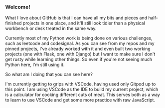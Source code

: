 ### Welcome!

What I love about GitHub is that I can have all my bits and pieces and half-finished projects in one place, and it'll still look tidier than a physical workbench or desk treated in the same way.

Currently most of my Python work is being done on various challenges, such as leetcode and codesignal. As you can see from my repos and my pinned projects, I've already worked with it and even built two working projects (one with Flask, one with Django) but I want to make sure I don't get rusty while learning other things. So even if you're not seeing much Python here, I'm still using it.

So what am I doing that you can see here?

I'm currently getting to grips with VSCode, having used only Gitpod up to this point. I am using VSCode as the IDE to build my current project, which is a calculator for cooking different cuts of meat. This serves both as a way to learn to use VSCode and get some more practice with raw JavaScript.


<!--
**James-VT/James-VT** is a ✨ _special_ ✨ repository because its `README.md` (this file) appears on your GitHub profile.

👋

Here are some ideas to get you started:

- 🔭 I’m currently working on ...
- 🌱 I’m currently learning ...
- 👯 I’m looking to collaborate on ...
- 🤔 I’m looking for help with ...
- 💬 Ask me about ...
- 📫 How to reach me: ...
- 😄 Pronouns: ...
- ⚡ Fun fact: ...
-->
